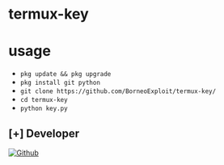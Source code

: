 # termux-key
# usage
* ```pkg update && pkg upgrade```
* ```pkg install git python```
* ```git clone https://github.com/BorneoExploit/termux-key/```
* ```cd termux-key```
* ```python key.py```

## [+] Developer
[![Github](https://img.shields.io/badge/Github-AriefDev-green?style=for-the-badge&logo=github)](https://github.com/BorneoExploit)

